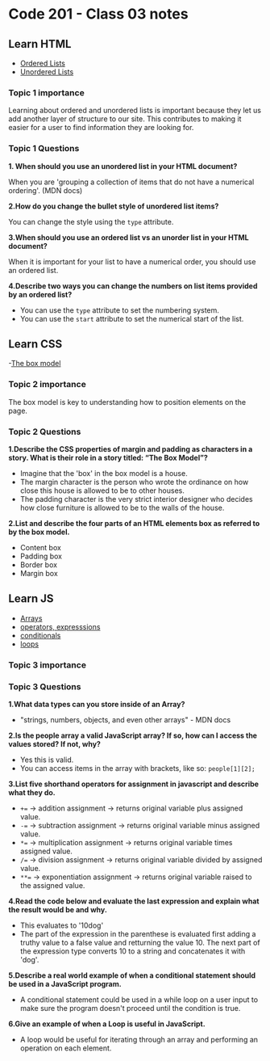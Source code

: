 # Code 201 - Class 03 notes

## Learn HTML

- [Ordered Lists](https://developer.mozilla.org/en-US/docs/Web/HTML/Element/ol)
- [Unordered Lists](https://developer.mozilla.org/en-US/docs/Web/HTML/Element/ul)

### Topic 1 importance

Learning about ordered and unordered lists is important because they let us add another layer of structure to our site. This contributes to making it easier for a user to find information they are looking for.

### Topic 1 Questions

**1. When should you use an unordered list in your HTML document?**

When you are 'grouping a collection of items that do not have a numerical ordering'. (MDN docs)

**2.How do you change the bullet style of unordered list items?**

You can change the style using the `type` attribute.

**3.When should you use an ordered list vs an unorder list in your HTML document?**

When it is important for your list to have a numerical order, you should use an ordered list.

**4.Describe two ways you can change the numbers on list items provided by an ordered list?**

- You can use the `type` attribute to set the numbering system.
- You can use the `start` attribute to set the numerical start of the list.

## Learn CSS

-[The box model](https://developer.mozilla.org/en-US/docs/Learn/CSS/Building_blocks/The_box_model)

### Topic 2 importance

The box model is key to understanding how to position elements on the page.

### Topic 2 Questions

**1.Describe the CSS properties of margin and padding as characters in a story. What is their role in a story titled: “The Box Model”?**

- Imagine that the 'box' in the box model is a house. 
- The margin character is the person who wrote the ordinance on how close this house is allowed to be to other houses.
- The padding character is the very strict interior designer who decides how close furniture is allowed to be to the walls of the house.

**2.List and describe the four parts of an HTML elements box as referred to by the box model.**
  
- Content box
- Padding box
- Border box
- Margin box

## Learn JS

- [Arrays](https://developer.mozilla.org/en-US/docs/Learn/JavaScript/First_steps/Arrays)
- [operators, expresssions](https://developer.mozilla.org/en-US/docs/Web/JavaScript/Guide/Expressions_and_Operators)
- [conditionals](https://developer.mozilla.org/en-US/docs/Learn/JavaScript/Building_blocks/conditionals)
- [loops](https://developer.mozilla.org/en-US/docs/Learn/JavaScript/Building_blocks/Looping_code)

### Topic 3 importance

### Topic 3 Questions

**1.What data types can you store inside of an Array?**

- "strings, numbers, objects, and even other arrays" - MDN docs

**2.Is the people array a valid JavaScript array? If so, how can I access the values stored? If not, why?**

- Yes this is valid.
- You can access items in the array with brackets, like so: `people[1][2];`

**3.List five shorthand operators for assignment in javascript and describe what they do.**

- `+=` -> addition assignment -> returns original variable plus assigned value.
- `-=` -> subtraction assignment -> returns original variable minus assigned value.
- `*=` -> multiplication assignment -> returns original variable times assigned value.
- `/=` -> division assignment -> returns original variable divided by assigned value.
- `**=` -> exponentiation assignment -> returns original variable raised to the assigned value.

**4.Read the code below and evaluate the last expression and explain what the result would be and why.**

- This evaluates to '10dog'
- The part of the expression in the parenthese is evaluated first adding a truthy value to a false value and retturning the value 10. The next part of the expression type converts 10 to a string and concatenates it with 'dog'.

**5.Describe a real world example of when a conditional statement should be used in a JavaScript program.**

- A conditional statement could be used in a while loop on a user input to make sure the program doesn't proceed until the condition is true.

**6.Give an example of when a Loop is useful in JavaScript.**

- A loop would be useful for iterating through an array and performing an operation on each element.
